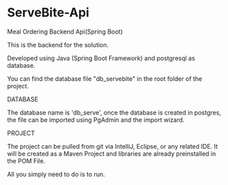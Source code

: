 # ServeBite-Api
Meal Ordering Backend Api(Spring Boot)
 
 This is the backend for the solution.
 
 Developed using Java (Spring Boot Framework) and postgresql as database.
 
 You can find the database file "db_servebite" in the root folder of the project.
 
 DATABASE
 
 The database name is 'db_serve', once the database is created in postgres, the file can be imported using PgAdmin and the import wizard.
 
 
 PROJECT
 
 The project can be pulled from git via IntelliJ, Eclipse, or any related IDE. It will be created as a Maven Project and libraries are already preinstalled in the POM File.
 
All you simply need to do is to run.
